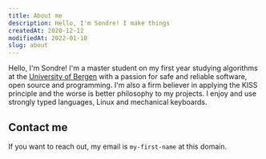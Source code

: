 ```yaml
---
title: About me
description: Hello, I'm Sondre! I make things
createdAt: 2020-12-12
modifiedAt: 2022-01-10
slug: about
---
```


Hello, I'm Sondre! I'm a master student on my first year studying algorithms at the
[University of Bergen](https://www.uib.no/) with a passion for safe and reliable
software, open source and programming. I'm also a firm believer in applying the KISS principle
and the worse is better philosophy to my projects. I enjoy and use strongly
typed languages, Linux and mechanical keyboards.

## Contact me

If you want to reach out, my email is `my-first-name` at this domain.
